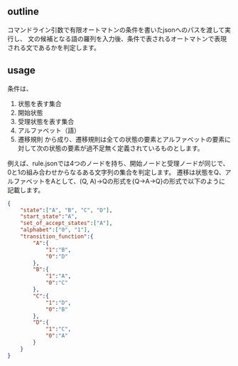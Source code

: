 ## outline
コマンドライン引数で有限オートマトンの条件を書いたjsonへのパスを渡して実行し、
文の候補となる語の羅列を入力後、条件で表されるオートマトンで表現される文であるかを判定します。

## usage
条件は、
1. 状態を表す集合
2. 開始状態
3. 受理状態を表す集合
4. アルファベット（語）
5. 遷移規則
から成り、遷移規則は全ての状態の要素とアルファベットの要素に対して次の状態の要素が過不足無く定義されているものとします。

例えば、rule.jsonでは4つのノードを持ち、開始ノードと受理ノードが同じで、0と1の組み合わせからなるある文字列の集合を判定します。
遷移は状態をQ、アルファベットをAとして、(Q, A)->Qの形式を{Q->A->Q}の形式で以下のように記載します。
~~~json:rule.json
{
    "state":["A", "B", "C", "D"],
    "start_state":"A",
    "set_of_accept_states":["A"],
    "alphabet":["0", "1"],
    "transition_function":{
        "A":{
            "1":"B",
            "0":"D"
        },
        "B":{
            "1":"A",
            "0":"C"
        },
        "C":{
            "1":"D",
            "0":"B"
        },
        "D":{
            "1":"C",
            "0":"A"
        }
    }
}
~~~

